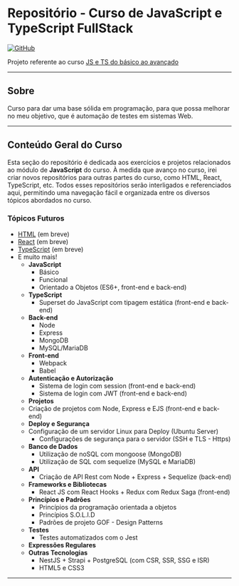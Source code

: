 # Repositório - Curso de JavaScript e TypeScript FullStack

[![GitHub](https://img.shields.io/badge/GitHub-pedro--m--lima-blue?style=for-the-badge&logo=github)](https://github.com/pedro-m-lima)

Projeto referente ao curso [JS e TS do básico ao avançado](https://www.udemy.com/share/1026x83@sxhO61SAmg6R3cZPcsrLnGeum5NjAIGQcDCaWh5ekQbEkyAW3UDzRnFmoKZqHvKk/)

---

## Sobre

Curso para dar uma base sólida em programação, para que possa melhorar no meu objetivo, que é automação de testes em sistemas Web.
 
---

## Conteúdo Geral do Curso

Esta seção do repositório é dedicada aos exercícios e projetos relacionados ao módulo de **JavaScript** do curso. À medida que avanço no curso, irei criar novos repositórios para outras partes do curso, como HTML, React, TypeScript, etc. Todos esses repositórios serão interligados e referenciados aqui, permitindo uma navegação fácil e organizada entre os diversos tópicos abordados no curso.

### Tópicos Futuros

- [HTML]() (em breve)
- [React]() (em breve)
- [TypeScript]() (em breve)
- E muito mais!
    - **JavaScript**
        - Básico
        - Funcional
        - Orientado a Objetos (ES6+, front-end e back-end)
    - **TypeScript**
        - Superset do JavaScript com tipagem estática (front-end e back-end)
    - **Back-end**
        - Node
        - Express
        - MongoDB
        - MySQL/MariaDB
    - **Front-end**
        - Webpack
        - Babel
    - **Autenticação e Autorização**
        - Sistema de login com session (front-end e back-end)
        - Sistema de login com JWT (front-end e back-end)
    - **Projetos**
     - Criação de projetos com Node, Express e EJS (front-end e back-end)
    - **Deploy e Segurança**
     - Configuração de um servidor Linux para Deploy (Ubuntu Server)
        - Configurações de segurança para o servidor (SSH e TLS - Https)
    - **Banco de Dados**
        - Utilização de noSQL com mongoose (MongoDB)
        - Utilização de SQL com sequelize (MySQL e MariaDB)
    - **API**
        - Criação de API Rest com Node + Express + Sequelize (back-end)
    - **Frameworks e Bibliotecas**
        - React JS com React Hooks + Redux com Redux Saga (front-end)
    - **Princípios e Padrões**
        - Princípios da programação orientada a objetos
        - Princípios S.O.L.I.D
        - Padrões de projeto GOF - Design Patterns
    - **Testes**
        - Testes automatizados com o Jest
    - **Expressões Regulares**
    - **Outras Tecnologias**
        - NestJS + Strapi + PostgreSQL (com CSR, SSR, SSG e ISR)
        - HTML5 e CSS3

---